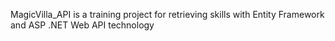 MagicVilla_API is a training project for retrieving skills with Entity Framework and ASP .NET Web API technology
